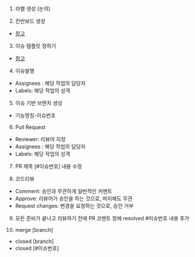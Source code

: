 1. 라벨 생성 (논의)

2. 칸반보드 생성
  - [참고](https://zeddios.tistory.com/1194)

3. 이슈 템플릿 정하기
  - [참고](https://treasurebear.tistory.com/69)

4. 이슈발행
  - Assignees : 해당 작업의 담당자
  - Labels: 해당 작업의 성격

5. 이슈 기반 브랜치 생성
  - 기능명칭-이슈번호

6. Pull Request
  - Reviewer: 리뷰어 지정
  - Assignees : 해당 작업의 담당자
  - Labels: 해당 작업의 성격

7. PR 제목 [#이슈번호] 내용 수정

8. 코드리뷰
  - Comment: 승인과 무관하게 일반적인 커멘트
  - Approve: 리뷰어가 승인을 하는 것으로, 머지해도 무관
  - Request changes: 변경을 요청하는 것으로, 승인 거부 

9. 모든 준비가 끝나고 리뷰하기 전에 PR 코멘트 창에 resolved #이슈번호 내용 추가

10. merge [branch]
  - closed [branch]
  - closed [#이슈번호]